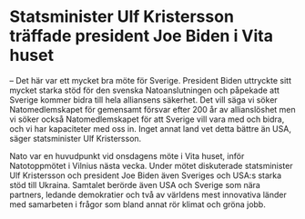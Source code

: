 # Statsminister Ulf Kristersson träffade president Joe Biden i Vita huset

– Det här var ett mycket bra möte för Sverige. President Biden uttryckte sitt mycket starka stöd för den svenska Natoanslutningen och påpekade att Sverige kommer bidra till hela alliansens säkerhet. Det vill säga vi söker Natomedlemskapet för gemensamt försvar efter 200 år av allianslöshet men vi söker också Natomedlemskapet för att Sverige vill vara med och bidra, och vi har kapaciteter med oss in. Inget annat land vet detta bättre än USA, säger statsminister Ulf Kristersson.

Nato var en huvudpunkt vid onsdagens möte i Vita huset, inför Natotoppmötet i Vilnius nästa vecka. Under mötet diskuterade statsminister Ulf Kristersson och president Joe Biden även Sveriges och USA:s starka stöd till Ukraina. Samtalet berörde även USA och Sverige som nära partners, ledande demokratier och två av världens mest innovativa länder med samarbeten i frågor som bland annat rör klimat och gröna jobb.
